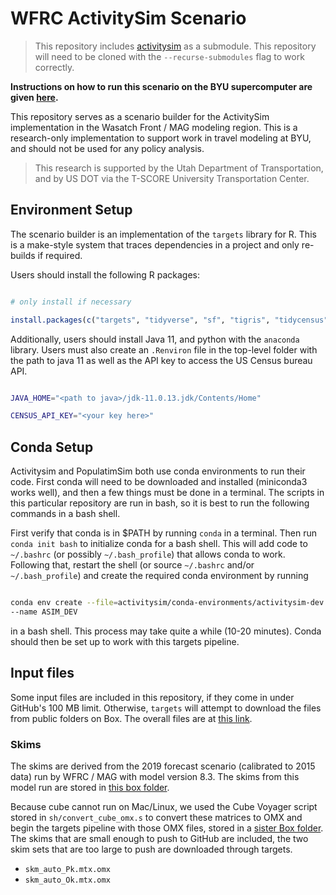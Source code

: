 # WFRC ActivitySim Scenario

>This repository includes
>[activitysim](https://github.com/byu-transpolab/activitysim) as a submodule.
>This repository will need to be cloned with the `--recurse-submodules` flag to
>work correctly.

**Instructions on how to run this scenario on the BYU supercomputer are given
[here](https://github.com/byu-transpolab/wfrc_asim_scenario/wiki/Running-the-scenario-on-the-BYU-Supercomputer).**

This repository serves as a scenario builder for the ActivitySim implementation
in the Wasatch Front / MAG modeling region. This is a research-only
implementation to support work in travel modeling at BYU, and should not be used
for any policy analysis.

> This research is supported by the Utah Department of Transportation, and
by US DOT via the T-SCORE University Transportation Center.

## Environment Setup

The scenario builder is an implementation of the `targets` library for R. This
is a make-style system that traces dependencies in a project and only re-builds
if required.

Users should install the following R packages:

```r

# only install if necessary

install.packages(c("targets", "tidyverse", "sf", "tigris", "tidycensus"))

```

Additionally, users should install Java 11, and python with the `anaconda`
library. Users must also create an `.Renviron` file in the top-level folder with
the path to java 11 as well as the API key to access the US Census bureau API.

```sh

JAVA_HOME="<path to java>/jdk-11.0.13.jdk/Contents/Home"

CENSUS_API_KEY="<your key here>"

```

## Conda Setup

Activitysim and PopulatimSim both use conda environments to run their code.
First conda will need to be downloaded and installed (miniconda3 works well),
and then a few things must be done in a terminal. The scripts in this particular
repository are run in bash, so it is best to run the following commands in a
bash shell.

First verify that conda is in $PATH by running `conda` in a terminal. Then run
`conda init bash` to initialize conda for a bash shell. This will add code to
`~/.bashrc` (or possibly `~/.bash_profile`) that allows conda to work. Following
that, restart the shell (or source `~/.bashrc` and/or `~/.bash_profile`) and
create the required conda environment by running

```sh

conda env create --file=activitysim/conda-environments/activitysim-dev.yml \
--name ASIM_DEV

```

in a bash shell. This process may take quite a while (10-20 minutes). Conda
should then be set up to work with this targets pipeline.

## Input files

Some input files are included in this repository, if they come in under GitHub's
100 MB limit. Otherwise, `targets` will attempt to download the files from
public folders on Box. The overall files are at [this
link](https://byu.box.com/s/jeqa5akd6h3m2q6c4308wnlam9wizjhm).


### Skims

The skims are derived from the 2019 forecast scenario (calibrated to 2015 data)
run by WFRC / MAG with model version 8.3. The skims from this model run are
stored in [this box
folder](https://byu.box.com/s/o4l2e7zdgvjfkoaux739laf90pox2m02).

Because cube cannot run on Mac/Linux, we used the Cube Voyager script stored in
`sh/convert_cube_omx.s` to convert these matrices to OMX and begin the targets
pipeline with those OMX files, stored in a [sister Box
folder](https://byu.box.com/s/nszd42o14ubqohnjubrztex5h1od4tal).  The skims that
are small enough to push to GitHub are included, the two skim sets that are too
large to push are downloaded through targets.

  - `skm_auto_Pk.mtx.omx`
  - `skm_auto_Ok.mtx.omx`

